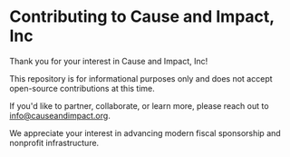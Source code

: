 # Contributing to Cause and Impact, Inc

Thank you for your interest in Cause and Impact, Inc!

This repository is for informational purposes only and does not accept open-source contributions at this time.

If you'd like to partner, collaborate, or learn more, please reach out to [info@causeandimpact.org](mailto:info@causeandimpact.org).

We appreciate your interest in advancing modern fiscal sponsorship and nonprofit infrastructure.
